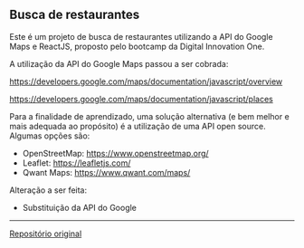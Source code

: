 ## Busca de restaurantes

Este é um projeto de busca de restaurantes utilizando a API do Google Maps e ReactJS, proposto pelo bootcamp da Digital Innovation One.

A utilização da API do Google Maps passou a ser cobrada:

https://developers.google.com/maps/documentation/javascript/overview

https://developers.google.com/maps/documentation/javascript/places

Para a finalidade de aprendizado, uma solução alternativa (e bem melhor e mais adequada ao propósito) é a  utilização de uma API open source. Algumas opções são:

- OpenStreetMap: https://www.openstreetmap.org/
- Leaflet: https://leafletjs.com/
- Qwant Maps: https://www.qwant.com/maps/

Alteração a ser feita:
- Substituição da API do Google 

---
[Repositório original](https://github.com/patrick-narciso/restaurants-search)